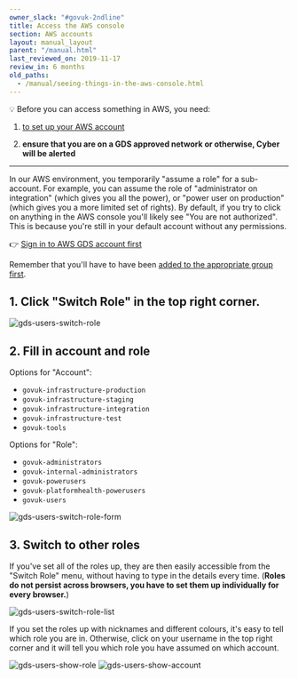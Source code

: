 ```yaml
---
owner_slack: "#govuk-2ndline"
title: Access the AWS console
section: AWS accounts
layout: manual_layout
parent: "/manual.html"
last_reviewed_on: 2019-11-17
review_in: 6 months
old_paths:
  - /manual/seeing-things-in-the-aws-console.html
---
```


💡 Before you can access something in AWS, you need:

1. [to set up your AWS account](/manual/set-up-aws-account.html)

2. **ensure that you are on a GDS approved network or otherwise, Cyber will
   be alerted**

---

In our AWS environment, you temporarily "assume a role" for a sub-account. For example, you can assume the role of "administrator on integration" (which gives you all the power), or "power user on production" (which gives you a more limited set of rights). By default, if you try to click on anything in the AWS console you'll likely see "You are not authorized". This is because you're still in your default account without any permissions.

👉 [Sign in to AWS GDS account first](https://gds-users.signin.aws.amazon.com/console)

Remember that you'll have to have been [added to the appropriate group first][access].

## 1. Click "Switch Role" in the top right corner.

![gds-users-switch-role](images/gds-users-switch-role.png)

## 2. Fill in account and role

Options for "Account":

- `govuk-infrastructure-production`
- `govuk-infrastructure-staging`
- `govuk-infrastructure-integration`
- `govuk-infrastructure-test`
- `govuk-tools`

Options for "Role":

- `govuk-administrators`
- `govuk-internal-administrators`
- `govuk-powerusers`
- `govuk-platformhealth-powerusers`
- `govuk-users`

![gds-users-switch-role-form](images/gds-users-switch-role-form.png)

## 3. Switch to other roles

If you've set all of the roles up, they are then easily accessible from the "Switch Role" menu, without having to type in the details every time. (**Roles do not persist across browsers, you have to set them up individually for every browser.**)

![gds-users-switch-role-list](images/gds-users-switch-role-list.png)

If you set the roles up with nicknames and different colours, it's easy to tell
which role you are in. Otherwise, click on your username in the top right corner
and it will tell you which role you have assumed on which account.

![gds-users-show-role](images/gds-users-show-role.png)
![gds-users-show-account](images/gds-users-show-account.png)

[access]: /manual/set-up-aws-account.html#4-get-the-appropriate-access
